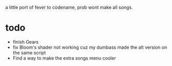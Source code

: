  a little port of fever to codename, prob wont make all songs.

# todo
- finish Gears
- fix Bloom's shader not working cuz my dumbass made the alt version on the same script
- Find a way to make the extra songs 
menu cooler